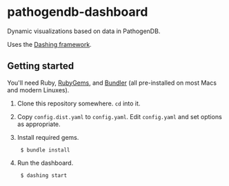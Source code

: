 # pathogendb-dashboard

Dynamic visualizations based on data in PathogenDB.

Uses the [Dashing framework](http://shopify.github.com/dashing).

## Getting started

You'll need Ruby, [RubyGems](https://rubygems.org/), and [Bundler](http://bundler.io/) (all pre-installed on most Macs and modern Linuxes).

1. Clone this repository somewhere. `cd` into it.

2. Copy `config.dist.yaml` to `config.yaml`. Edit `config.yaml` and set options as appropriate.

3. Install required gems.

        $ bundle install

4. Run the dashboard.

        $ dashing start